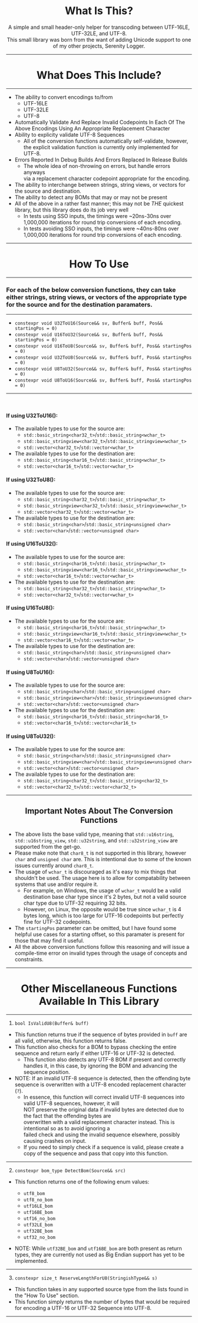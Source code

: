 <div align="center">
<h1> What Is This? </h1>
</div>
<p align="center">
A simple and small header-only helper for transcoding between UTF-16LE, UTF-32LE, and UTF-8.<br>
This small library was born from the want of adding Unicode support to one of my other projects, Serenity Logger.<br>
</p>

-------------------------------------------------------------------------------------------------------------------------------------------------------------------
<div align="center">
<h1> What Does This Include? </h1>
</div>

-------------------------------------------------------------------------------------------------------------------------------------------------------------------

- The ability to convert encodings to/from
  * UTF-16LE
  * UTF-32LE
  * UTF-8
- Automatically Validate And Replace Invalid Codepoints In Each Of The Above Encodings Using An Appropriate Replacement Character 
- Ability to explicity validate UTF-8 Sequences
  - All of the conversion functions automatically self-validate, however, the explicit validation function is currently only implemented for UTF-8.
- Errors Reported In Debug Builds And Errors Replaced In Release Builds 
  * The whole idea of non-throwing on errors, but handle errors anyways<br>
    via a replacement character codepoint appropriate for the encoding.
- The ability to interchange between strings, string views, or vectors for the source and destination.
- The ability to detect any BOMs that may or may not be present
- All of the above in a rather fast manner; this may not be *THE* quickest library, but this library does do its job very well
  - In tests using SSO inputs, the timings were ~20ns-30ns over 1,000,000 iterations for round trip conversions of each encoding.
  - In tests avoiding SSO inputs, the timings were ~40ns-80ns over 1,000,000 iterations for round trip conversions of each encoding.

-------------------------------------------------------------------------------------------------------------------------------------------------------------------
<div align="center">
<h1> How To Use </h1>
</div>

-------------------------------------------------------------------------------------------------------------------------------------------------------------------
### For each of the below conversion functions, they can take either strings, string views, or vectors of the appropriate type for the source and for the destination paramaters.
-------------------------------------------------------------------------------------------------------------------------------------------------------------------
- ```constexpr void U32ToU16(Source&& sv, Buffer& buff, Pos&& startingPos = 0)```
- ```constexpr void U16ToU32(Source&& sv, Buffer& buff, Pos&& startingPos = 0)```
- ```constexpr void U16ToU8(Source&& sv, Buffer& buff, Pos&& startingPos = 0)```
- ```constexpr void U32ToU8(Source&& sv, Buffer& buff, Pos&& startingPos = 0)```
- ```constexpr void U8ToU32(Source&& sv, Buffer& buff, Pos&& startingPos = 0)```
- ```constexpr void U8ToU16(Source&& sv, Buffer& buff, Pos&& startingPos = 0)```
-------------------------------------------------------------------------------------------------------------------------------------------------------------------
<br>

#### If using U32ToU16(): 
- The available types to use for the source are:
  - ```std::basic_string<char32_t>```/```std::basic_string<wchar_t>```
  - ```std::basic_stringview<char32_t>```/```std::basic_stringview<wchar_t>```
  - ```std::vector<char32_t>```/```std::vector<wchar_t>```
- The available types to use for the destination are:
  - ```std::basic_string<char16_t>```/```std::basic_string<wchar_t>```
  - ```std::vector<char16_t>```/```std::vector<wchar_t>```
#### If using U32ToU8(): 
- The available types to use for the source are:
  - ```std::basic_string<char32_t>```/```std::basic_string<wchar_t>```
  - ```std::basic_stringview<char32_t>```/```std::basic_stringview<wchar_t>```
  - ```std::vector<char32_t>```/```std::vector<wchar_t>```
- The available types to use for the destination are:
  - ```std::basic_string<char>```/```std::basic_string<unsigned char>```
  - ```std::vector<char>```/```std::vector<unsigned char>```
#### If using U16ToU32(): 
- The available types to use for the source are:
  - ```std::basic_string<char16_t>```/```std::basic_string<wchar_t>```
  - ```std::basic_stringview<char16_t>```/```std::basic_stringview<wchar_t>```
  - ```std::vector<char16_t>```/```std::vector<wchar_t>```
- The available types to use for the destination are:
  - ```std::basic_string<char32_t>```/```std::basic_string<wchar_t>```
  - ```std::vector<char32_t>```/```std::vector<wchar_t>```
#### If using U16ToU8(): 
- The available types to use for the source are:
  - ```std::basic_string<char16_t>```/```std::basic_string<wchar_t>```
  - ```std::basic_stringview<char16_t>```/```std::basic_stringview<wchar_t>```
  - ```std::vector<char16_t>```/```std::vector<wchar_t>```
- The available types to use for the destination are:
  - ```std::basic_string<char>```/```std::basic_string<unsigned char>```
  - ```std::vector<char>```/```std::vector<unsigned char>```

#### If using U8ToU16(): 
- The available types to use for the source are:
  - ```std::basic_string<char>```/```std::basic_string<unsigned char>```
  - ```std::basic_stringview<char>```/```std::basic_stringview<unsigned char>```
  - ```std::vector<char>```/```std::vector<unsigned char>```
- The available types to use for the destination are:
  - ```std::basic_string<char16_t>```/```std::basic_string<char16_t>```
  - ```std::vector<char16_t>```/```std::vector<char16_t>```

#### If using U8ToU32(): 
- The available types to use for the source are:
  - ```std::basic_string<char>```/```std::basic_string<unsigned char>```
  - ```std::basic_stringview<char>```/```std::basic_stringview<unsigned char>```
  - ```std::vector<char>```/```std::vector<unsigned char>```
- The available types to use for the destination are:
  - ```std::basic_string<char32_t>```/```std::basic_string<char32_t>```
  - ```std::vector<char32_t>```/```std::vector<char32_t>```

-------------------------------------------------------------------------------------------------------------------------------------------------------------------
<div align="center">
<h2> Important Notes About The Conversion Functions </h2>
</div>

- The above lists the base valid type, meaning that ```std::u16string```, ```std::u16string_view```, ```std::u32string```, and ```std::u32string_view``` are supported from the get-go.
- Please make note that ```char8_t``` is not supported in this library, however ```char``` and ```unsigned char``` are. This is intentional due to some of the known issues currently around ```char8_t```.
- The usage of ```wchar_t``` is discouraged as it's easy to mix things that shouldn't be used. The usage here is to allow for compatability between systems that use and/or require it.
  - For example, on Windows, the usage of ```wchar_t``` would be a valid destination base char type since it's 2 bytes, but not a valid source char type due to UTF-32 requiring 32 bits.
  - However, on Linux, the opposite would be true since ```wchar_t``` is 4 bytes long, which is too large for UTF-16 codepoints but perfectly fine for UTF-32 codepoints.
- The ```startingPos``` parameter can be omitted, but I have found some helpful use cases for a starting offset, so this paramater is present for those that may find it useful.
- All the above conversion functions follow this reasoning and will issue a compile-time error on invalid types through the usage of concepts and constraints. 

-------------------------------------------------------------------------------------------------------------------------------------------------------------------

<div align="center">
<h1> Other Miscellaneous Functions Available In This Library </h1> 
</div>

-------------------------------------------------------------------------------------------------------------------------------------------------------------------
1) ```bool IsValidU8(Buffer& buff)```
  - This function returns true if the sequence of bytes provided in ```buff``` are all valid, otherwise, this function returns false.
  - This function also checks for a BOM to bypass checking the entire sequence and return early if either UTF-16 or UTF-32 is detected.
    - This function also detects any UTF-8 BOM if present and correctly handles it, in this case, by ignoring the BOM and advancing the sequence position.
- NOTE: If an invalid UTF-8 sequence is detected, then the offending byte sequence is overwritten with a UTF-8 encoded replacement character (```?```).
  - In essence, this function will correct invalid UTF-8 sequences into valid UTF-8 sequences, however, it will 
  <br>NOT preserve the original data if invalid bytes are detected due to the fact that the offending bytes are
  <br>overwritten with a valid replacement character instead. This is intentional so as to avoid ignoring a 
  <br>failed check and using the invalid sequence elsewhere, possibly causing crashes on input.
  - If you need to simply check if a sequence is valid, please create a copy of the sequence and pass that copy into this function.

-------------------------------------------------------------------------------------------------------------------------------------------------------------------
2) ```constexpr bom_type DetectBom(Source&& src)```
  - This function returns one of the following enum values:
    * ```utf8_bom```
    * ```utf8_no_bom```
    * ```utf16LE_bom```
    * ```utf16BE_bom```
    * ```utf16_no_bom```
    * ```utf32LE_bom```
    * ```utf32BE_bom```
    * ```utf32_no_bom```
    
- NOTE: While ```utf32BE_bom``` and ```utf16BE_bom``` are both present as return types, they are currently not used as Big Endian support has yet to be implemented.
-------------------------------------------------------------------------------------------------------------------------------------------------------------------
3) ```constexpr size_t ReserveLengthForU8(StringishType&& s)```
  - This function takes in any supported source type from the lists found in the "How To Use" section.
  - This function simply returns the number of bytes that would be required for encoding a UTF-16 or UTF-32 Sequence into UTF-8.
-------------------------------------------------------------------------------------------------------------------------------------------------------------------

